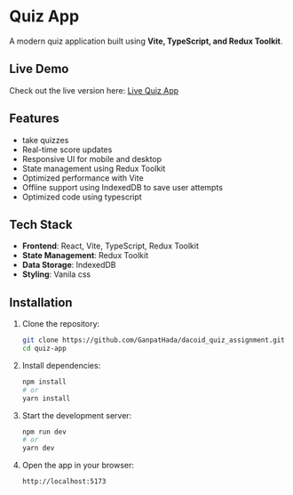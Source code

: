 # Quiz App

A modern quiz application built using **Vite, TypeScript, and Redux Toolkit**.

## Live Demo
Check out the live version here: [Live Quiz App](https://quizdacoid.netlify.app)

## Features
- take quizzes
- Real-time score updates
- Responsive UI for mobile and desktop
- State management using Redux Toolkit
- Optimized performance with Vite
- Offline support using IndexedDB to save user attempts
- Optimized code using typescript

## Tech Stack
- **Frontend**: React, Vite, TypeScript, Redux Toolkit
- **State Management**: Redux Toolkit
- **Data Storage**: IndexedDB
- **Styling**: Vanila css

## Installation

1. Clone the repository:
   ```sh
   git clone https://github.com/GanpatHada/dacoid_quiz_assignment.git
   cd quiz-app
   ```

2. Install dependencies:
   ```sh
   npm install
   # or
   yarn install
   ```

3. Start the development server:
   ```sh
   npm run dev
   # or
   yarn dev
   ```

4. Open the app in your browser:
   ```
   http://localhost:5173
   ```

